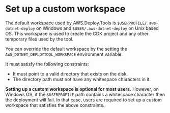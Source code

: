 # Set up a custom workspace

The default workspace used by AWS.Deploy.Tools is `$USERPROFILE/.aws-dotnet-deploy` on Windows and `$USER/.aws-dotnet-deploy` on Unix based OS. This workspace is used to create the CDK project and any other temporary files used by the tool.

You can override the default workspace by the setting the `AWS_DOTNET_DEPLOYTOOL_WORKSPACE` environment variable.

It must satisfy the following constraints:

* It must point to a valid directory that exists on the disk.
* The directory path must not have any whitespace characters in it.

**Setting up a custom workspace is optional for most users.** However, on Windows OS, if the `$USERPROFILE` path contains a whitespace character then the deployment will fail.
In that case, users are required to set up a custom workspace that satisfies the above constraints.